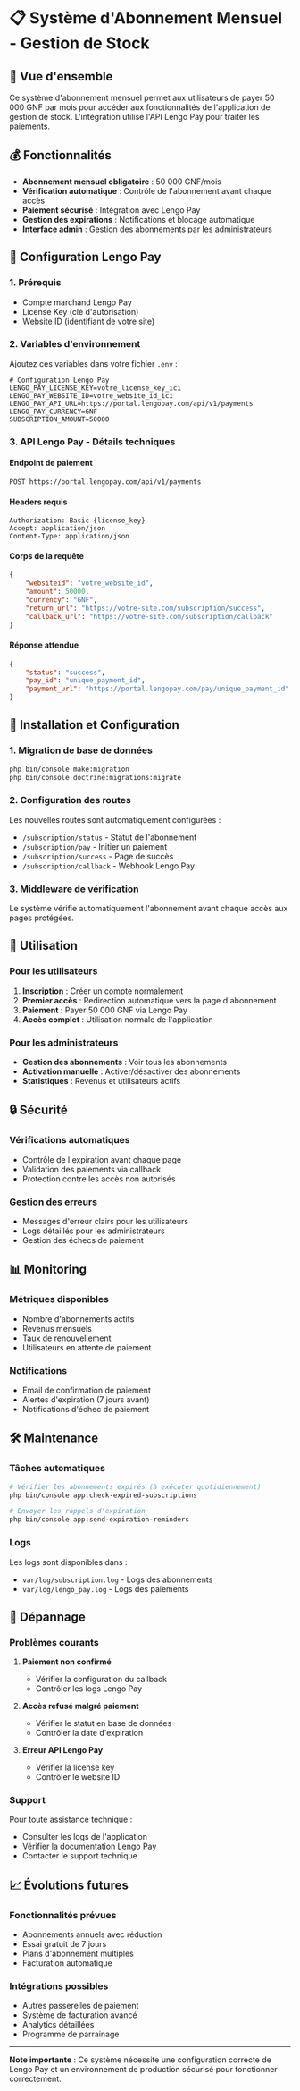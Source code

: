 # 📋 Système d'Abonnement Mensuel - Gestion de Stock

## 🎯 Vue d'ensemble

Ce système d'abonnement mensuel permet aux utilisateurs de payer 50 000 GNF par mois pour accéder aux fonctionnalités de l'application de gestion de stock. L'intégration utilise l'API Lengo Pay pour traiter les paiements.

## 💰 Fonctionnalités

- **Abonnement mensuel obligatoire** : 50 000 GNF/mois
- **Vérification automatique** : Contrôle de l'abonnement avant chaque accès
- **Paiement sécurisé** : Intégration avec Lengo Pay
- **Gestion des expirations** : Notifications et blocage automatique
- **Interface admin** : Gestion des abonnements par les administrateurs

## 🔧 Configuration Lengo Pay

### 1. Prérequis
- Compte marchand Lengo Pay
- License Key (clé d'autorisation)
- Website ID (identifiant de votre site)

### 2. Variables d'environnement
Ajoutez ces variables dans votre fichier `.env` :

```env
# Configuration Lengo Pay
LENGO_PAY_LICENSE_KEY=votre_license_key_ici
LENGO_PAY_WEBSITE_ID=votre_website_id_ici
LENGO_PAY_API_URL=https://portal.lengopay.com/api/v1/payments
LENGO_PAY_CURRENCY=GNF
SUBSCRIPTION_AMOUNT=50000
```

### 3. API Lengo Pay - Détails techniques

#### Endpoint de paiement
```
POST https://portal.lengopay.com/api/v1/payments
```

#### Headers requis
```
Authorization: Basic {license_key}
Accept: application/json
Content-Type: application/json
```

#### Corps de la requête
```json
{
    "websiteid": "votre_website_id",
    "amount": 50000,
    "currency": "GNF",
    "return_url": "https://votre-site.com/subscription/success",
    "callback_url": "https://votre-site.com/subscription/callback"
}
```

#### Réponse attendue
```json
{
    "status": "success",
    "pay_id": "unique_payment_id",
    "payment_url": "https://portal.lengopay.com/pay/unique_payment_id"
}
```

## 🚀 Installation et Configuration

### 1. Migration de base de données
```bash
php bin/console make:migration
php bin/console doctrine:migrations:migrate
```

### 2. Configuration des routes
Les nouvelles routes sont automatiquement configurées :
- `/subscription/status` - Statut de l'abonnement
- `/subscription/pay` - Initier un paiement
- `/subscription/success` - Page de succès
- `/subscription/callback` - Webhook Lengo Pay

### 3. Middleware de vérification
Le système vérifie automatiquement l'abonnement avant chaque accès aux pages protégées.

## 📱 Utilisation

### Pour les utilisateurs
1. **Inscription** : Créer un compte normalement
2. **Premier accès** : Redirection automatique vers la page d'abonnement
3. **Paiement** : Payer 50 000 GNF via Lengo Pay
4. **Accès complet** : Utilisation normale de l'application

### Pour les administrateurs
- **Gestion des abonnements** : Voir tous les abonnements
- **Activation manuelle** : Activer/désactiver des abonnements
- **Statistiques** : Revenus et utilisateurs actifs

## 🔒 Sécurité

### Vérifications automatiques
- Contrôle de l'expiration avant chaque page
- Validation des paiements via callback
- Protection contre les accès non autorisés

### Gestion des erreurs
- Messages d'erreur clairs pour les utilisateurs
- Logs détaillés pour les administrateurs
- Gestion des échecs de paiement

## 📊 Monitoring

### Métriques disponibles
- Nombre d'abonnements actifs
- Revenus mensuels
- Taux de renouvellement
- Utilisateurs en attente de paiement

### Notifications
- Email de confirmation de paiement
- Alertes d'expiration (7 jours avant)
- Notifications d'échec de paiement

## 🛠️ Maintenance

### Tâches automatiques
```bash
# Vérifier les abonnements expirés (à exécuter quotidiennement)
php bin/console app:check-expired-subscriptions

# Envoyer les rappels d'expiration
php bin/console app:send-expiration-reminders
```

### Logs
Les logs sont disponibles dans :
- `var/log/subscription.log` - Logs des abonnements
- `var/log/lengo_pay.log` - Logs des paiements

## 🔧 Dépannage

### Problèmes courants

1. **Paiement non confirmé**
   - Vérifier la configuration du callback
   - Contrôler les logs Lengo Pay

2. **Accès refusé malgré paiement**
   - Vérifier le statut en base de données
   - Contrôler la date d'expiration

3. **Erreur API Lengo Pay**
   - Vérifier la license key
   - Contrôler le website ID

### Support
Pour toute assistance technique :
- Consulter les logs de l'application
- Vérifier la documentation Lengo Pay
- Contacter le support technique

## 📈 Évolutions futures

### Fonctionnalités prévues
- Abonnements annuels avec réduction
- Essai gratuit de 7 jours
- Plans d'abonnement multiples
- Facturation automatique

### Intégrations possibles
- Autres passerelles de paiement
- Système de facturation avancé
- Analytics détaillées
- Programme de parrainage

---

**Note importante** : Ce système nécessite une configuration correcte de Lengo Pay et un environnement de production sécurisé pour fonctionner correctement.